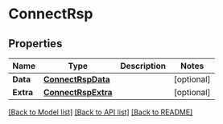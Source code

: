 # ConnectRsp

## Properties

Name | Type | Description | Notes
------------ | ------------- | ------------- | -------------
**Data** | [**ConnectRspData**](ConnectRsp_data.md) |  | [optional] 
**Extra** | [**ConnectRspExtra**](ConnectRsp_extra.md) |  | [optional] 

[[Back to Model list]](../README.md#documentation-for-models) [[Back to API list]](../README.md#documentation-for-api-endpoints) [[Back to README]](../README.md)


